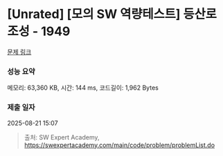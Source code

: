 # [Unrated] [모의 SW 역량테스트] 등산로 조성 - 1949 

[문제 링크](https://swexpertacademy.com/main/code/problem/problemDetail.do?contestProbId=AV5PoOKKAPIDFAUq) 

### 성능 요약

메모리: 63,360 KB, 시간: 144 ms, 코드길이: 1,962 Bytes

### 제출 일자

2025-08-21 15:07



> 출처: SW Expert Academy, https://swexpertacademy.com/main/code/problem/problemList.do